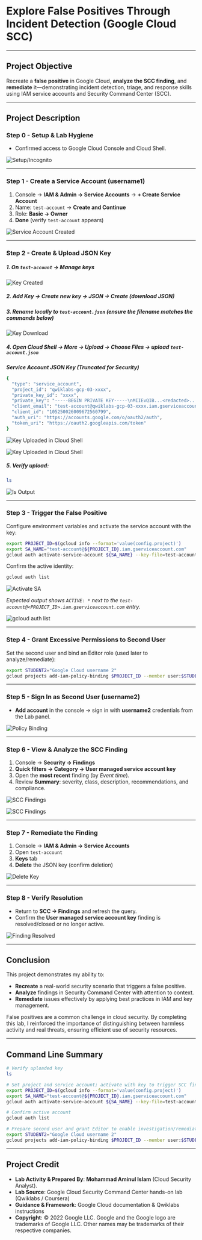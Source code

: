 # Explore False Positives Through Incident Detection (Google Cloud SCC)

---

## Project Objective

Recreate a **false positive** in Google Cloud, **analyze the SCC finding**, and **remediate** it—demonstrating incident detection, triage, and response skills using IAM service accounts and Security Command Center (SCC).

---

## Project Description

### Step 0 - Setup & Lab Hygiene
- Confirmed access to Google Cloud Console and Cloud Shell.

![Setup/Incognito](https://github.com/aminbiography/Google-Cloud-Cybersecurity-Professional-Certificate/blob/main/bar-graph-chart-image/Explore%20false%20positives%20through%20incident%20detection-01.jpg)

---

### Step 1 - Create a Service Account (username1)
1. Console → **IAM & Admin → Service Accounts** → **+ Create Service Account**
2. Name: `test-account` → **Create and Continue**
3. Role: **Basic → Owner**
4. **Done** (verify `test-account` appears)

![Service Account Created](https://github.com/aminbiography/Google-Cloud-Cybersecurity-Professional-Certificate/blob/main/bar-graph-chart-image/Explore%20false%20positives%20through%20incident%20detection-02.jpg)

---

### Step 2 - Create & Upload JSON Key
##### 1. On `test-account` → **Manage keys**

![Key Created](https://github.com/aminbiography/Google-Cloud-Cybersecurity-Professional-Certificate/blob/main/bar-graph-chart-image/Explore%20false%20positives%20through%20incident%20detection-03.jpg)  

 
##### 2. **Add Key → Create new key → JSON → Create** (download JSON)
##### 3. **Rename locally** to `test-account.json` *(ensure the filename matches the commands below)*

![Key Download](https://github.com/aminbiography/Google-Cloud-Cybersecurity-Professional-Certificate/blob/main/bar-graph-chart-image/Explore%20false%20positives%20through%20incident%20detection-04.jpg)  
  
##### 4. Open **Cloud Shell** → **More → Upload → Choose Files** → upload `test-account.json`


***Service Account JSON Key (Truncated for Security)***
```bash
{
  "type": "service_account",
  "project_id": "qwiklabs-gcp-03-xxxx",
  "private_key_id": "xxxx",
  "private_key": "-----BEGIN PRIVATE KEY-----\nMIIEvQIB...<redacted>...\n-----END PRIVATE KEY-----\n",
  "client_email": "test-account@qwiklabs-gcp-03-xxxx.iam.gserviceaccount.com",
  "client_id": "105250026009672560799",
  "auth_uri": "https://accounts.google.com/o/oauth2/auth",
  "token_uri": "https://oauth2.googleapis.com/token"
}
```


![Key Uploaded in Cloud Shell](https://github.com/aminbiography/Google-Cloud-Cybersecurity-Professional-Certificate/blob/main/bar-graph-chart-image/Explore%20false%20positives%20through%20incident%20detection-05.jpg)  


![Key Uploaded in Cloud Shell](https://github.com/aminbiography/Google-Cloud-Cybersecurity-Professional-Certificate/blob/main/bar-graph-chart-image/Explore%20false%20positives%20through%20incident%20detection-06.jpg)  

##### 5. Verify upload:

```bash
ls
```

![ls Output](https://github.com/aminbiography/Google-Cloud-Cybersecurity-Professional-Certificate/blob/main/bar-graph-chart-image/Explore%20false%20positives%20through%20incident%20detection-07.jpg)

---

### Step 3 - Trigger the False Positive
Configure environment variables and activate the service account with the key:

```bash
export PROJECT_ID=$(gcloud info --format='value(config.project)')
export SA_NAME="test-account@${PROJECT_ID}.iam.gserviceaccount.com"
gcloud auth activate-service-account ${SA_NAME} --key-file=test-account.json
```
Confirm the active identity:

```bash
gcloud auth list
```

![Activate SA](https://github.com/aminbiography/Google-Cloud-Cybersecurity-Professional-Certificate/blob/main/bar-graph-chart-image/Explore%20false%20positives%20through%20incident%20detection-08.jpg) 

*Expected output shows `ACTIVE: *` next to the `test-account@<PROJECT_ID>.iam.gserviceaccount.com` entry.*

![gcloud auth list](https://github.com/aminbiography/Google-Cloud-Cybersecurity-Professional-Certificate/blob/main/bar-graph-chart-image/Explore%20false%20positives%20through%20incident%20detection-09.jpg)  

---

### Step 4 - Grant Excessive Permissions to Second User
Set the second user and bind an Editor role (used later to analyze/remediate):

```bash
export STUDENT2="Google Cloud username 2"
gcloud projects add-iam-policy-binding $PROJECT_ID --member user:$STUDENT2 --role roles/editor
```

---

### Step 5 - Sign In as Second User (username2)
- **Add account** in the console → sign in with **username2** credentials from the Lab panel.

![Policy Binding](https://github.com/aminbiography/Google-Cloud-Cybersecurity-Professional-Certificate/blob/main/bar-graph-chart-image/Explore%20false%20positives%20through%20incident%20detection-10.jpg)

---

### Step 6 - View & Analyze the SCC Finding
1. Console → **Security → Findings**
2. **Quick filters → Category → User managed service account key**
3. Open the **most recent** finding (by *Event time*).
4. Review **Summary**: severity, class, description, recommendations, and compliance.

![SCC Findings](https://github.com/aminbiography/Google-Cloud-Cybersecurity-Professional-Certificate/blob/main/bar-graph-chart-image/Explore%20false%20positives%20through%20incident%20detection-11.jpg)  

![SCC Findings](https://github.com/aminbiography/Google-Cloud-Cybersecurity-Professional-Certificate/blob/main/bar-graph-chart-image/Explore%20false%20positives%20through%20incident%20detection-12.jpg) 

---

### Step 7 - Remediate the Finding
1. Console → **IAM & Admin → Service Accounts**
2. Open `test-account`
3. **Keys** tab
4. **Delete** the JSON key (confirm deletion)

![Delete Key](https://github.com/aminbiography/Google-Cloud-Cybersecurity-Professional-Certificate/blob/main/bar-graph-chart-image/Explore%20false%20positives%20through%20incident%20detection-13.jpg)

---

### Step 8 - Verify Resolution
- Return to **SCC → Findings** and refresh the query.
- Confirm the **User managed service account key** finding is resolved/closed or no longer active.

![Finding Resolved](https://github.com/aminbiography/Google-Cloud-Cybersecurity-Professional-Certificate/blob/main/bar-graph-chart-image/Explore%20false%20positives%20through%20incident%20detection-14.jpg)

---

## Conclusion

This project demonstrates my ability to:

- **Recreate** a real-world security scenario that triggers a false positive.
- **Analyze** findings in Security Command Center with attention to context.
- **Remediate** issues effectively by applying best practices in IAM and key management.

False positives are a common challenge in cloud security. By completing this lab, I reinforced the importance of distinguishing between harmless activity and real threats, ensuring efficient use of security resources.


---

## Command Line Summary

```bash
# Verify uploaded key
ls

# Set project and service account; activate with key to trigger SCC finding
export PROJECT_ID=$(gcloud info --format='value(config.project)')
export SA_NAME="test-account@${PROJECT_ID}.iam.gserviceaccount.com"
gcloud auth activate-service-account ${SA_NAME} --key-file=test-account.json

# Confirm active account
gcloud auth list

# Prepare second user and grant Editor to enable investigation/remediation
export STUDENT2="Google Cloud username 2"
gcloud projects add-iam-policy-binding $PROJECT_ID --member user:$STUDENT2 --role roles/editor
```

---

## Project Credit
- **Lab Activity & Prepared By**: **Mohammad Aminul Islam** (Cloud Security Analyst).  
- **Lab Source**: Google Cloud Security Command Center hands-on lab (Qwiklabs / Coursera)  
- **Guidance & Framework**: Google Cloud documentation & Qwiklabs instructions  
- **Copyright**: © 2022 Google LLC. Google and the Google logo are trademarks of Google LLC. Other names may be trademarks of their respective companies.  

